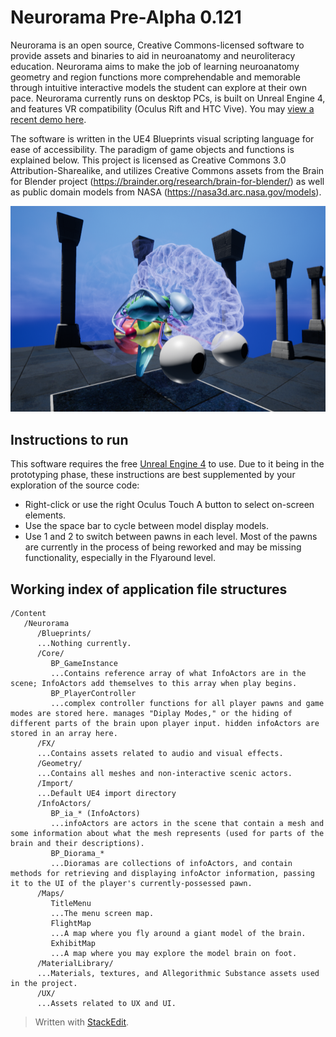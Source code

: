 # Neurorama Pre-Alpha 0.121 #

Neurorama is an open source, Creative Commons-licensed software to provide assets and binaries to aid in neuroanatomy and neuroliteracy education. Neurorama aims to make the job of learning neuroanatomy geometry and region functions more comprehendable and memorable through intuitive interactive models the student can explore at their own pace. Neurorama currently runs on desktop PCs, is built on Unreal Engine 4, and features VR compatibility (Oculus Rift and HTC Vive). You may [view a recent demo here](https://www.youtube.com/watch?v=dr8vEybB8vs).

The software is written in the UE4 Blueprints visual scripting language for ease of accessibility. The paradigm of game objects and functions is explained below. This project is licensed as Creative Commons 3.0 Attribution-Sharealike, and utilizes Creative Commons assets from the Brain for Blender project (https://brainder.org/research/brain-for-blender/) as well as public domain models from NASA (https://nasa3d.arc.nasa.gov/models).

![Screenshot of desktop mode](/Screenshot.PNG)

## Instructions to run ##

This software requires the free [Unreal Engine 4](http://unrealengine.com/) to use. Due to it being in the prototyping phase, these instructions are best supplemented by your exploration of the source code:
- Right-click or use the right Oculus Touch A button to select on-screen elements.
- Use the space bar to cycle between model display models.
- Use 1 and 2 to switch between pawns in each level. Most of the pawns are currently in the process of being reworked and may be missing functionality, especially in the Flyaround level.

## Working index of application file structures ##

    /Content
       /Neurorama
          /Blueprints/
          ...Nothing currently.
          /Core/
             BP_GameInstance
             ...Contains reference array of what InfoActors are in the scene; InfoActors add themselves to this array when play begins.
             BP_PlayerController
             ...complex controller functions for all player pawns and game modes are stored here. manages "Diplay Modes," or the hiding of different parts of the brain upon player input. hidden infoActors are stored in an array here.
          /FX/
          ...Contains assets related to audio and visual effects.
          /Geometry/
          ...Contains all meshes and non-interactive scenic actors.
          /Import/
          ...Default UE4 import directory
          /InfoActors/
             BP_ia_* (InfoActors)
             ...infoActors are actors in the scene that contain a mesh and some information about what the mesh represents (used for parts of the brain and their descriptions).
             BP_Diorama_*
             ...Dioramas are collections of infoActors, and contain methods for retrieving and displaying infoActor information, passing it to the UI of the player's currently-possessed pawn.
          /Maps/
             TitleMenu
             ...The menu screen map.
             FlightMap
             ...A map where you fly around a giant model of the brain.
             ExhibitMap
             ...A map where you may explore the model brain on foot.
          /MaterialLibrary/
          ...Materials, textures, and Allegorithmic Substance assets used in the project.
          /UX/
          ...Assets related to UX and UI.

> Written with [StackEdit](https://stackedit.io/).
